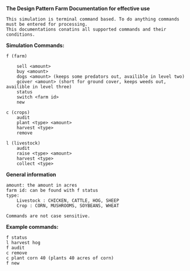 
**The Design Pattern Farm Documentation for effective use**
```
This simulation is terminal command based. To do anything commands must be entered for processing.
This documentations conatins all supported commands and their conditions.
```

**Simulation Commands:**
```
f (farm)

	sell <amount> 
	buy <amount> 
	dogs <amount> (keeps some predators out, availible in level two) 
	gcover <amount> (short for ground cover, keeps weeds out, availible in level three) 
	status 
	switch <farm id> 
	new 
```
```
c (crops)  
	audit 
	plant <type> <amount> 
	harvest <type> 
	remove 
```
```
l (livestock) 
	audit 
	raise <type> <amount> 
	harvest <type> 
	collect <type> 
```

**General information**
```
amount: the amount in acres
farm id: can be found with f status
type: 
	Livestock : CHICKEN, CATTLE, HOG, SHEEP
	Crop : CORN, MUSHROOMS, SOYBEANS, WHEAT

Commands are not case sensitive.
```

**Example commands:**
```
f status
l harvest hog
f audit
c remove
c plant corn 40 (plants 40 acres of corn)
f new
```